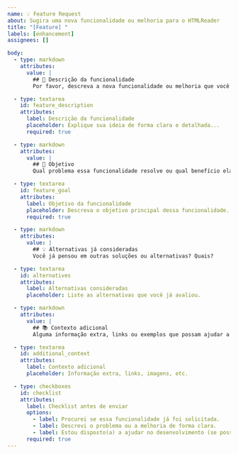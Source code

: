 ```yaml
---
name: 💡 Feature Request
about: Sugira uma nova funcionalidade ou melhoria para o HTMLReader
title: "[Feature] "
labels: [enhancement]
assignees: []

body:
  - type: markdown
    attributes:
      value: |
        ## 📝 Descrição da funcionalidade
        Por favor, descreva a nova funcionalidade ou melhoria que você gostaria de sugerir.

  - type: textarea
    id: feature_description
    attributes:
      label: Descrição da funcionalidade
      placeholder: Explique sua ideia de forma clara e detalhada...
      required: true

  - type: markdown
    attributes:
      value: |
        ## 🎯 Objetivo
        Qual problema essa funcionalidade resolve ou qual benefício ela trará?

  - type: textarea
    id: feature_goal
    attributes:
      label: Objetivo da funcionalidade
      placeholder: Descreva o objetivo principal dessa funcionalidade.
      required: true

  - type: markdown
    attributes:
      value: |
        ## 💡 Alternativas já consideradas
        Você já pensou em outras soluções ou alternativas? Quais?

  - type: textarea
    id: alternatives
    attributes:
      label: Alternativas consideradas
      placeholder: Liste as alternativas que você já avaliou.

  - type: markdown
    attributes:
      value: |
        ## 📚 Contexto adicional
        Alguma informação extra, links ou exemplos que possam ajudar a entender a solicitação.

  - type: textarea
    id: additional_context
    attributes:
      label: Contexto adicional
      placeholder: Informação extra, links, imagens, etc.

  - type: checkboxes
    id: checklist
    attributes:
      label: Checklist antes de enviar
      options:
        - label: Procurei se essa funcionalidade já foi solicitada.
        - label: Descrevi o problema ou a melhoria de forma clara.
        - label: Estou disposto(a) a ajudar no desenvolvimento (se possível).
      required: true
---
```

